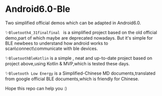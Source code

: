 # Android6.0-Ble
Two simplified official demos which can be adapted in Android6.0.

:sparkles:`Bluetooth4_31finalfinal `
is a simplified project based on the old official demo,part of which maybe are deprecated nowadays.
But it's simple for BLE newbees to understand how android works to scan\connect\communicate with ble devices.

:sparkles:`BluetoothBleKotlin`
is a simple , neat and up-to-date project based on project above,using Kotlin & MVP,which is tested these days.

:sparkles:`Bluetooth Low Energy`
is a Simplified-Chinese MD documents,translated from google official BLE documents,which is friendly for Chinese.

Hope this repo can help you :)

